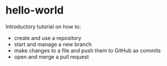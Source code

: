 # hello-world
Introductory tutorial on how to:
- create and use a repository
- start and manage a new branch
- make changes to a file and push them to GitHub as commits
- open and merge a pull request
